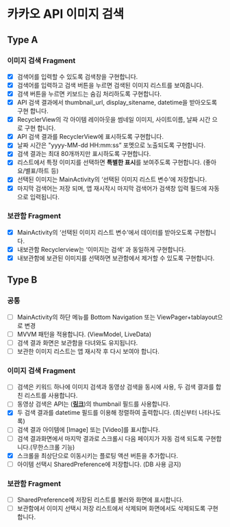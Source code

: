 # 카카오 API 이미지 검색

## Type A
### 이미지 검색 Fragment
- [x]  검색어를 입력할 수 있도록 검색창을 구현합니다.
- [x]  검색어를 입력하고 검색 버튼을 누르면 검색된 이미지 리스트를 보여줍니다.
- [x]  검색 버튼을 누르면 키보드는 숨김 처리하도록 구현합니다.
- [x]  API 검색 결과에서 thumbnail_url, display_sitename, datetime을 받아오도록 구현 합니다.
- [x]  RecyclerView의 각 아이템 레이아웃을 썸네일 이미지, 사이트이름, 날짜 시간 으로 구현 합니다.
- [x]  API 검색 결과를 RecyclerView에 표시하도록 구현합니다.
- [x]  날짜 시간은 "yyyy-MM-dd HH:mm:ss” 포멧으로 노출되도록 구현합니다.
- [x]  검색 결과는 최대 80개까지만 표시하도록 구현합니다.
- [x]  리스트에서 특정 이미지를 선택하면 **특별한 표시**를 보여주도록 구현합니다. (좋아요/별표/하트 등)
- [x]  선택된 이미지는 MainActivity의 ‘선택된 이미지 리스트 변수’에 저장합니다.
- [x]  마지막 검색어는 저장 되며, 앱 재시작시 마지막 검색어가 검색창 입력 필드에 자동으로 입력됩니다.
### 보관함 Fragment
- [x]  MainActivity의 ‘선택된 이미지 리스트 변수’에서 데이터를 받아오도록 구현합니다.
- [x]  내보관함 Recyclerview는 ‘이미지는 검색’ 과 동일하게 구현합니다.
- [x]  내보관함에 보관된 이미지를 선택하면 보관함에서 제거할 수 있도록 구현합니다.

## Type B
### 공통
- [ ]  MainActivity의 하단 메뉴를 Bottom Navigation 또는 ViewPager+tablayout으로 변경
- [ ]  MVVM 패턴을 적용합니다. (ViewModel, LiveData)
- [ ]  검색 결과 화면은 보관함을 다녀와도 유지됩니다.
- [ ]  보관한 이미지 리스트는 앱 재시작 후 다시 보여야 합니다.
### 이미지 검색 Fragment
- [ ]  검색은 키워드 하나에 이미지 검색과 동영상 검색을 동시에 사용, 두 검색 결과를 합친 리스트를 사용합니다.
- [ ]  동영상 검색은 API는 (**[링크](https://developers.kakao.com/docs/latest/ko/daum-search/dev-guide#search-video)**)의 thumbnail 필드를 사용합니다.
- [x]  두 검색 결과를 datetime 필드를 이용해 정렬하여 출력합니다. (최신부터 나타나도록)
- [ ]  검색 결과 아이템에 [Image] 또는 [Video]를 표시합니다.
- [ ]  검색 결과화면에서 마지막 결과로 스크롤시 다음 페이지가 자동 검색 되도록 구현합니다.(무한스크롤 기능)
- [x]  스크롤을 최상단으로 이동시키는 플로팅 액션 버튼을 추가합니다.
- [ ]  아이템 선택시 SharedPreference에 저장합니다. (DB 사용 금지)
### 보관함 Fragment
- [ ]  SharedPreference에 저장된 리스트를 불러와 화면에 표시합니다.
- [ ]  보관함에서 이미지 선택시 저장 리스트에서 삭제되며 화면에서도 삭제되도록 구현합니다.
